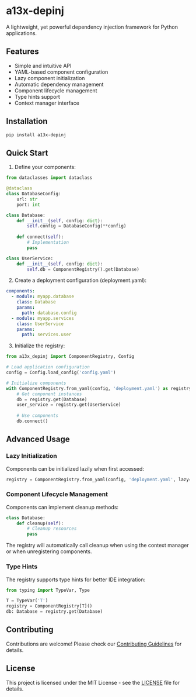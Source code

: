 # a13x-depinj

A lightweight, yet powerful dependency injection framework for Python applications.

## Features

- Simple and intuitive API
- YAML-based component configuration
- Lazy component initialization
- Automatic dependency management
- Component lifecycle management
- Type hints support
- Context manager interface

## Installation

```bash
pip install a13x-depinj
```

## Quick Start

1. Define your components:

```python
from dataclasses import dataclass

@dataclass
class DatabaseConfig:
    url: str
    port: int

class Database:
    def __init__(self, config: dict):
        self.config = DatabaseConfig(**config)
        
    def connect(self):
        # Implementation
        pass

class UserService:
    def __init__(self, config: dict):
        self.db = ComponentRegistry().get(Database)
```

2. Create a deployment configuration (deployment.yaml):

```yaml
components:
  - module: myapp.database
    class: Database
    params:
      path: database.config
  - module: myapp.services
    class: UserService
    params:
      path: services.user
```

3. Initialize the registry:

```python
from a13x_depinj import ComponentRegistry, Config

# Load application configuration
config = Config.load_config('config.yaml')

# Initialize components
with ComponentRegistry.from_yaml(config, 'deployment.yaml') as registry:
    # Get component instances
    db = registry.get(Database)
    user_service = registry.get(UserService)
    
    # Use components
    db.connect()
```

## Advanced Usage

### Lazy Initialization

Components can be initialized lazily when first accessed:

```python
registry = ComponentRegistry.from_yaml(config, 'deployment.yaml', lazy=True)
```

### Component Lifecycle Management

Components can implement cleanup methods:

```python
class Database:
    def cleanup(self):
        # Cleanup resources
        pass
```

The registry will automatically call cleanup when using the context manager or when unregistering components.

### Type Hints

The registry supports type hints for better IDE integration:

```python
from typing import TypeVar, Type

T = TypeVar('T')
registry = ComponentRegistry[T]()
db: Database = registry.get(Database)
```

## Contributing

Contributions are welcome! Please check our [Contributing Guidelines](CONTRIBUTING.md) for details.

## License

This project is licensed under the MIT License - see the [LICENSE](LICENSE) file for details.